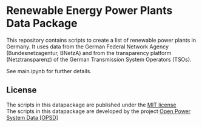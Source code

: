 # Renewable Energy Power Plants Data Package

This repository contains scripts to create a list of renewable power plants in Germany. It uses data from the German Federal Network Agency (Bundesnetzagentur, BNetzA) and from the transparency platform (Netztransparenz) of the German Transmission System Operators (TSOs).

See main.ipynb for further details.

## License

The scripts in this datapackage are published under the [MIT license](http://www.gnu.org/licenses/gpl-3.0.en.html)    
The scripts in this datapackage are developed by the project [Open Power System Data [OPSD]](http://open-power-system-data.org)
